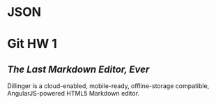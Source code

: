 # JSON
# Git HW 1
## _The Last Markdown Editor, Ever_


Dillinger is a cloud-enabled, mobile-ready, offline-storage compatible,
AngularJS-powered HTML5 Markdown editor.
